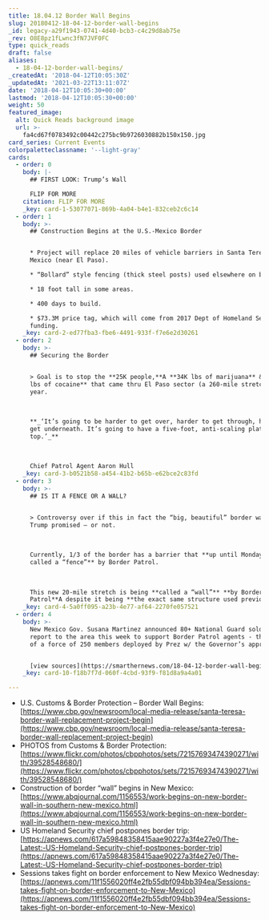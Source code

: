 ```yaml
---
title: 18.04.12 Border Wall Begins
slug: 20180412-18-04-12-border-wall-begins
_id: legacy-a29f1943-0741-4d40-bcb3-c4c29d8ab75e
_rev: O8E8pz1fLwnc3fN7JVF0FC
type: quick_reads
draft: false
aliases:
  - 18-04-12-border-wall-begins/
_createdAt: '2018-04-12T10:05:30Z'
_updatedAt: '2021-03-22T13:11:07Z'
date: '2018-04-12T10:05:30+00:00'
lastmod: '2018-04-12T10:05:30+00:00'
weight: 50
featured_image:
  alt: Quick Reads background image
  url: >-
    fa4cd67f0783492c00442c275bc9b9726030882b150x150.jpg
card_series: Current Events
colorpaletteclassname: '--light-gray'
cards:
  - order: 0
    body: |-
      ## FIRST LOOK: Trump’s Wall

      FLIP FOR MORE
    citation: FLIP FOR MORE
    _key: card-1-53077071-869b-4a04-b4e1-832ceb2c6c14
  - order: 1
    body: >-
      ## Construction Begins at the U.S.-Mexico Border


      * Project will replace 20 miles of vehicle barriers in Santa Teresa, New
      Mexico (near El Paso).

      * “Bollard” style fencing (thick steel posts) used elsewhere on border.

      * 18 foot tall in some areas.

      * 400 days to build.

      * $73.3M price tag, which will come from 2017 Dept of Homeland Security
      funding.
    _key: card-2-ed77fba3-fbe6-4491-933f-f7e6e2d30261
  - order: 2
    body: >-
      ## Securing the Border


      > Goal is to stop the **25K people,**A **34K lbs of marijuana** & **140
      lbs of cocaine** that came thru El Paso sector (a 260-mile stretch) last
      year.  
        
        
        
      **_‘It’s going to be harder to get over, harder to get through, harder to
      get underneath. It’s going to have a five-foot, anti-scaling plate at the
      top.’_**  
        
        
        
      Chief Patrol Agent Aaron Hull
    _key: card-3-b0521b58-a454-41b2-b65b-e62bce2c83fd
  - order: 3
    body: >-
      ## IS IT A FENCE OR A WALL?


      > Controversy over if this in fact the “big, beautiful” border wall Pres.
      Trump promised — or not.  
        
        
        
      Currently, 1/3 of the border has a barrier that **up until Monday was
      called a “fence”** by Border Patrol.  
        
        
        
      This new 20-mile stretch is being **called a “wall”** **by Border
      Patrol**A despite it being **the exact same structure used previously**.
    _key: card-4-5a0ff095-a23b-4e77-af64-2270fe057521
  - order: 4
    body: >-
      New Mexico Gov. Susana Martinez announced 80+ National Guard soldiers will
      report to the area this week to support Border Patrol agents - the first
      of a force of 250 members deployed by Prez w/ the Governor’s approval.


      [view sources](https://smarthernews.com/18-04-12-border-wall-begins/)
    _key: card-10-f18b7f7d-060f-4cbd-93f9-f81d8a9a4a01

---
```

* U.S. Customs & Border Protection – Border Wall Begins: [https://www.cbp.gov/newsroom/local-media-release/santa-teresa-border-wall-replacement-project-begin](https://www.cbp.gov/newsroom/local-media-release/santa-teresa-border-wall-replacement-project-begin)
* PHOTOS from Customs & Border Protection: [https://www.flickr.com/photos/cbpphotos/sets/72157693474390271/with/39528548680/](https://www.flickr.com/photos/cbpphotos/sets/72157693474390271/with/39528548680/)
* Construction of border “wall” begins in New Mexico: [https://www.abqjournal.com/1156553/work-begins-on-new-border-wall-in-southern-new-mexico.html](https://www.abqjournal.com/1156553/work-begins-on-new-border-wall-in-southern-new-mexico.html)
* US Homeland Security chief postpones border trip: [https://apnews.com/617a59848358415aae90227a3f4e27e0/The-Latest:-US-Homeland-Security-chief-postpones-border-trip](https://apnews.com/617a59848358415aae90227a3f4e27e0/The-Latest:-US-Homeland-Security-chief-postpones-border-trip)
* Sessions takes fight on border enforcement to New Mexico Wednesday: [https://apnews.com/11f1556020ff4e2fb55dbf094bb394ea/Sessions-takes-fight-on-border-enforcement-to-New-Mexico](https://apnews.com/11f1556020ff4e2fb55dbf094bb394ea/Sessions-takes-fight-on-border-enforcement-to-New-Mexico)